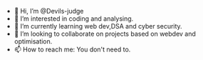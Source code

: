 - 👋 Hi, I’m @Devils-judge
- 👀 I’m interested in coding and analysing.
- 🌱 I’m currently learning web dev,DSA and cyber security.
- 💞️ I’m looking to collaborate on projects based on webdev and optimisation.
- 📫 How to reach me: You don't need to. 

<!---
Devils-judge/Devils-judge is a ✨ special ✨ repository because its `README.md` (this file) appears on your GitHub profile.
You can click the Preview link to take a look at your changes.
--->

